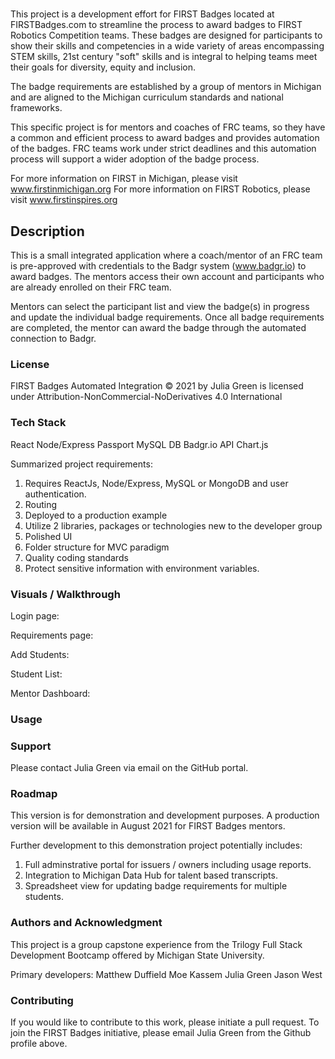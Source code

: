 # 
This project is a development effort for FIRST Badges located at FIRSTBadges.com to streamline the process to award badges to FIRST Robotics Competition teams. These badges are designed for participants to show their skills and competencies in a wide variety of areas encompassing STEM skills, 21st century "soft" skills and is integral to helping teams meet their goals for diversity, equity and inclusion.

The badge requirements are established by a group of mentors in Michigan and are aligned to the Michigan curriculum standards and national frameworks.

This specific project is for mentors and coaches of FRC teams, so they have a common and efficient process to award badges and provides automation of the badges.  FRC teams work under strict deadlines and this automation process will support a wider adoption of the badge process. 

For more information on FIRST in Michigan, please visit www.firstinmichigan.org
For more information on FIRST Robotics, please visit www.firstinspires.org

## Description
This is a small integrated application where a coach/mentor of an FRC team is pre-approved with credentials to the Badgr system (www.badgr.io) to award badges. The mentors access their own account and participants who are already enrolled on their FRC team. 

Mentors can select the participant list and view the badge(s) in progress and update the individual badge requirements.  Once all badge requirements are completed, the mentor can award the badge through the automated connection to Badgr. 


### License
FIRST Badges Automated Integration © 2021 by Julia Green is licensed under Attribution-NonCommercial-NoDerivatives 4.0 International 

### Tech Stack
React
Node/Express
Passport 
MySQL DB
Badgr.io API
Chart.js

Summarized project requirements:
1. Requires ReactJs, Node/Express, MySQL or MongoDB and user authentication.
2. Routing
3. Deployed to a production example
4. Utilize 2 libraries, packages or technologies new to the developer group
5. Polished UI
6. Folder structure for MVC paradigm
7. Quality coding standards
8. Protect sensitive information with environment variables.


### Visuals / Walkthrough
Login page:


Requirements page:


Add Students:


Student List:


Mentor Dashboard: 

### Usage

### Support
Please contact Julia Green via email on the GitHub portal.

### Roadmap
This version is for demonstration and development purposes. A production version will be available in August 2021 for FIRST Badges mentors. 

Further development to this demonstration project potentially includes:
1.  Full adminstrative portal for issuers / owners including usage reports.
2.  Integration to Michigan Data Hub for talent based transcripts.
3.  Spreadsheet view for updating badge requirements for multiple students.

### Authors and Acknowledgment
This project is a group capstone experience from the Trilogy Full Stack Development Bootcamp offered by Michigan State University.

Primary developers:
Matthew Duffield
Moe Kassem
Julia Green
Jason West

### Contributing
If you would like to contribute to this work, please initiate a pull request.  To join the FIRST Badges initiative, please email Julia Green from the Github profile above. 


